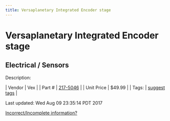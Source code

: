 ```yaml
---
title: Versaplanetary Integrated Encoder stage
---
```


# Versaplanetary Integrated Encoder stage
## Electrical / Sensors
Description: 	 

| Vendor | Vex | 
| Part # | [217-5046](http://www.vexrobotics.com/vexpro/all/new-for-2016/217-5046.html) | 
| Unit Price | $49.99 | 
| Tags: | [suggest tags](https://docs.google.com/forms/d/e/1FAIpQLSeWyY8v3RgOty-MyWmh9U0iivNYN_molChYyS-0U-o-kOAv_g/viewform) | 

Last updated: Wed Aug 09 23:35:14 PDT 2017

 [Incorrect/Incomplete information?](https://docs.google.com/forms/d/e/1FAIpQLSeWyY8v3RgOty-MyWmh9U0iivNYN_molChYyS-0U-o-kOAv_g/viewform)